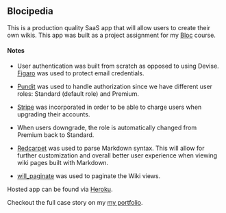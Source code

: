 ## Blocipedia 

This is a production quality SaaS app that will allow users to create their own wikis. This app was built as a project assignment for my [Bloc](https://www.bloc.io) course.

#### Notes

* User authentication was built from scratch as opposed to using Devise. [Figaro](https://github.com/laserlemon/figaro) was used to protect email credentials.

* [Pundit](https://github.com/elabs/pundit) was used to handle authorization since we have different user roles: Standard (default role) and Premium. 

* [Stripe](https://stripe.com/) was incorporated in order to be able to charge users when upgrading their accounts. 

* When users downgrade, the role is automatically changed from Premium back to Standard.

* [Redcarpet](https://github.com/vmg/redcarpet) was used to parse Markdown syntax. This will allow for further customization and overall better user experience when viewing wiki pages built with Markdown.

* [will_paginate](https://github.com/mislav/will_paginate) was used to paginate the Wiki views.

Hosted app can be found via [Heroku](http://liz11-blocipedia.herokuapp.com/). 

Checkout the full case story on my [my portfolio](http://www.lizelottegreen.info/portfolio/blocipedia.html).